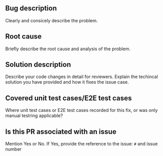 ## Bug description
Clearly and consicely describe the problem.

## Root cause
Briefly describe the root cause and analysis of the problem.

## Solution description
Describe your code changes in detail for reviewers. Explain the techincal solution you have provided and how it fixes the issue case.

## Covered unit test cases/E2E test cases
Where unit test cases or E2E test cases recorded for this fix, or was only manual testring applicable?

## Is this PR associated with an issue
Mention Yes or No. If Yes, provide the reference to the issue: `#` and issue number
